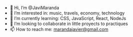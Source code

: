 - 👋 Hi, I’m @JaviMaranda
- 👀 I’m interested in: music, travels, economy, technology
- 🌱 I’m currently learning: CSS, JavaScript, React, NodeJs
- 💞️ I’m looking to collaborate in little proyects to practiques
- 📫 How to reach me: marandajavier@gmail.com

<!---
JaviMaranda/JaviMaranda is a ✨ special ✨ repository because its `README.md` (this file) appears on your GitHub profile.
You can click the Preview link to take a look at your changes.
--->
